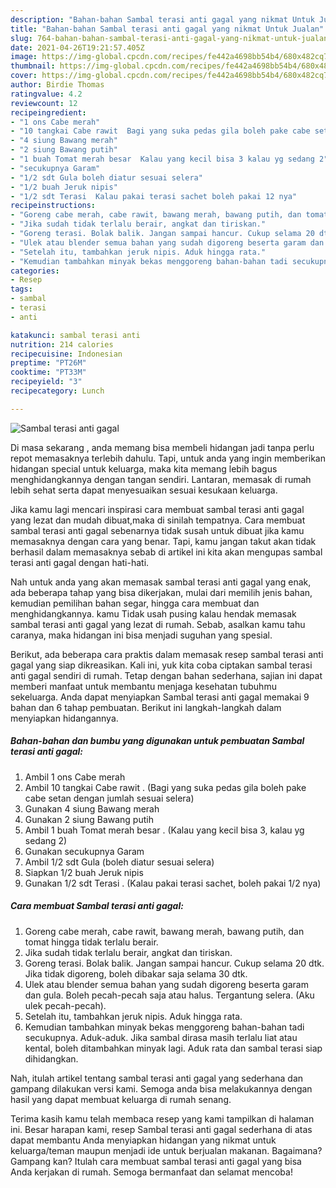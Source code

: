 ```yaml
---
description: "Bahan-bahan Sambal terasi anti gagal yang nikmat Untuk Jualan"
title: "Bahan-bahan Sambal terasi anti gagal yang nikmat Untuk Jualan"
slug: 764-bahan-bahan-sambal-terasi-anti-gagal-yang-nikmat-untuk-jualan
date: 2021-04-26T19:21:57.405Z
image: https://img-global.cpcdn.com/recipes/fe442a4698bb54b4/680x482cq70/sambal-terasi-anti-gagal-foto-resep-utama.jpg
thumbnail: https://img-global.cpcdn.com/recipes/fe442a4698bb54b4/680x482cq70/sambal-terasi-anti-gagal-foto-resep-utama.jpg
cover: https://img-global.cpcdn.com/recipes/fe442a4698bb54b4/680x482cq70/sambal-terasi-anti-gagal-foto-resep-utama.jpg
author: Birdie Thomas
ratingvalue: 4.2
reviewcount: 12
recipeingredient:
- "1 ons Cabe merah"
- "10 tangkai Cabe rawit  Bagi yang suka pedas gila boleh pake cabe setan dengan jumlah sesuai selera"
- "4 siung Bawang merah"
- "2 siung Bawang putih"
- "1 buah Tomat merah besar  Kalau yang kecil bisa 3 kalau yg sedang 2"
- "secukupnya Garam"
- "1/2 sdt Gula boleh diatur sesuai selera"
- "1/2 buah Jeruk nipis"
- "1/2 sdt Terasi  Kalau pakai terasi sachet boleh pakai 12 nya"
recipeinstructions:
- "Goreng cabe merah, cabe rawit, bawang merah, bawang putih, dan tomat hingga tidak terlalu berair."
- "Jika sudah tidak terlalu berair, angkat dan tiriskan."
- "Goreng terasi. Bolak balik. Jangan sampai hancur. Cukup selama 20 dtk. Jika tidak digoreng, boleh dibakar saja selama 30 dtk."
- "Ulek atau blender semua bahan yang sudah digoreng beserta garam dan gula. Boleh pecah-pecah saja atau halus. Tergantung selera. (Aku ulek pecah-pecah)."
- "Setelah itu, tambahkan jeruk nipis. Aduk hingga rata."
- "Kemudian tambahkan minyak bekas menggoreng bahan-bahan tadi secukupnya. Aduk-aduk. Jika sambal dirasa masih terlalu liat atau kental, boleh ditambahkan minyak lagi. Aduk rata dan sambal terasi siap dihidangkan."
categories:
- Resep
tags:
- sambal
- terasi
- anti

katakunci: sambal terasi anti 
nutrition: 214 calories
recipecuisine: Indonesian
preptime: "PT26M"
cooktime: "PT33M"
recipeyield: "3"
recipecategory: Lunch

---
```



![Sambal terasi anti gagal](https://img-global.cpcdn.com/recipes/fe442a4698bb54b4/680x482cq70/sambal-terasi-anti-gagal-foto-resep-utama.jpg)

Di masa  sekarang , anda memang bisa membeli hidangan jadi tanpa perlu repot memasaknya terlebih dahulu. Tapi, untuk anda yang ingin memberikan hidangan special untuk keluarga, maka kita memang lebih bagus menghidangkannya dengan tangan sendiri. Lantaran, memasak di rumah lebih sehat serta dapat menyesuaikan sesuai kesukaan keluarga.

Jika kamu lagi mencari inspirasi cara membuat sambal terasi anti gagal yang lezat dan mudah dibuat,maka di sinilah tempatnya. Cara membuat sambal terasi anti gagal  sebenarnya tidak susah untuk dibuat jika kamu memasaknya dengan cara yang benar. Tapi, kamu jangan takut akan tidak berhasil dalam memasaknya 
sebab di artikel ini kita akan mengupas sambal terasi anti gagal dengan hati-hati.  



Nah untuk anda yang akan memasak sambal terasi anti gagal yang enak, ada beberapa tahap yang bisa dikerjakan, mulai dari memilih jenis bahan, kemudian pemilihan bahan segar, hingga cara membuat dan menghidangkannya. kamu Tidak usah pusing kalau hendak memasak sambal terasi anti gagal yang lezat di rumah. Sebab, asalkan kamu  tahu caranya, maka hidangan ini bisa menjadi suguhan yang spesial.

Berikut, ada beberapa cara praktis  dalam memasak resep sambal terasi anti gagal yang siap dikreasikan. Kali ini, yuk kita coba ciptakan sambal terasi anti gagal sendiri di rumah. Tetap dengan bahan sederhana, sajian ini dapat memberi manfaat untuk membantu menjaga kesehatan tubuhmu sekeluarga. Anda dapat menyiapkan Sambal terasi anti gagal memakai 9 bahan dan 6 tahap pembuatan. Berikut ini langkah-langkah dalam menyiapkan hidangannya.

<!--inarticleads1-->

##### Bahan-bahan dan bumbu yang digunakan untuk pembuatan Sambal terasi anti gagal:

1. Ambil 1 ons Cabe merah
1. Ambil 10 tangkai Cabe rawit . (Bagi yang suka pedas gila boleh pake cabe setan dengan jumlah sesuai selera)
1. Gunakan 4 siung Bawang merah
1. Gunakan 2 siung Bawang putih
1. Ambil 1 buah Tomat merah besar . (Kalau yang kecil bisa 3, kalau yg sedang 2)
1. Gunakan secukupnya Garam
1. Ambil 1/2 sdt Gula (boleh diatur sesuai selera)
1. Siapkan 1/2 buah Jeruk nipis
1. Gunakan 1/2 sdt Terasi . (Kalau pakai terasi sachet, boleh pakai 1/2 nya)




<!--inarticleads2-->

##### Cara membuat Sambal terasi anti gagal:

1. Goreng cabe merah, cabe rawit, bawang merah, bawang putih, dan tomat hingga tidak terlalu berair.
1. Jika sudah tidak terlalu berair, angkat dan tiriskan.
1. Goreng terasi. Bolak balik. Jangan sampai hancur. Cukup selama 20 dtk. Jika tidak digoreng, boleh dibakar saja selama 30 dtk.
1. Ulek atau blender semua bahan yang sudah digoreng beserta garam dan gula. Boleh pecah-pecah saja atau halus. Tergantung selera. (Aku ulek pecah-pecah).
1. Setelah itu, tambahkan jeruk nipis. Aduk hingga rata.
1. Kemudian tambahkan minyak bekas menggoreng bahan-bahan tadi secukupnya. Aduk-aduk. Jika sambal dirasa masih terlalu liat atau kental, boleh ditambahkan minyak lagi. Aduk rata dan sambal terasi siap dihidangkan.




Nah, itulah artikel tentang  sambal terasi anti gagal  yang sederhana dan gampang dilakukan versi kami. Semoga anda bisa melakukannya dengan hasil yang dapat membuat keluarga di rumah senang. 

Terima kasih kamu telah membaca resep yang kami tampilkan di halaman ini. Besar harapan kami, resep  Sambal terasi anti gagal sederhana di atas dapat membantu Anda menyiapkan hidangan yang nikmat untuk keluarga/teman maupun menjadi ide untuk berjualan makanan. Bagaimana? Gampang kan? Itulah cara membuat sambal terasi anti gagal yang bisa Anda kerjakan di rumah. Semoga bermanfaat dan selamat mencoba!

